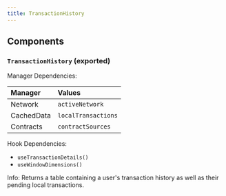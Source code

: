 ```yaml
---
title: TransactionHistory
---
```


## Components

### `TransactionHistory` (exported)

Manager Dependencies:

| Manager | Values                                                          |
| :--- | :------------------------------------------------------------------- |
| Network | `activeNetwork`
| CachedData | `localTransactions`
| Contracts | `contractSources`

Hook Dependencies:
- `useTransactionDetails()`
- `useWindowDimensions()`

Info: Returns a table containing a user's transaction history as well as their pending local transactions.